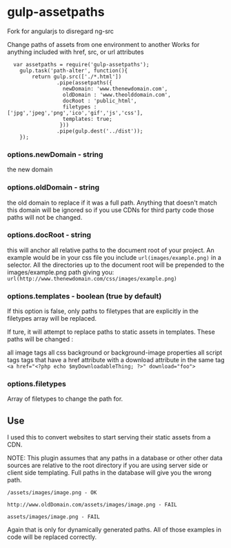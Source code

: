 gulp-assetpaths
===============

Fork for angularjs to disregard ng-src

Change paths of assets from one environment to another
Works for anything included with href, src, or url attributes

      var assetpaths = require('gulp-assetpaths');
        gulp.task('path-alter', function(){
            return gulp.src(['./*.html'])
                    .pipe(assetpaths({
                      newDomain: 'www.thenewdomain.com',
                      oldDomain : 'www.theolddomain.com',
                      docRoot : 'public_html',
                      filetypes : ['jpg','jpeg','png','ico','gif','js','css'],
                      templates: true;
                     }))
                    .pipe(gulp.dest('../dist'));
        });
        
### options.newDomain - string

the new domain

### options.oldDomain - string

the old domain to replace if it was a full path. Anything that doesn't match this domain will be ignored so if you use CDNs for third party code those paths will not be changed.

### options.docRoot - string

this will anchor all relative paths to the document root of your project. An example would be in your css file you include 
``url(images/example.png)`` in a selector. All the directories up to the document root will be prepended to the images/example.png path giving you:
``url(http://www.thenewdomain.com/css/images/example.png)``

### options.templates - boolean (true by default)

If this option is false, only paths to filetypes that are explicitly in the filetypes array will be replaced.

If ture, it will attempt to replace paths to static assets in templates. These paths will be changed : 

all image tags 
all css background or background-image properties
all script tags
tags that have a href attribute with a download attribute in the same tag
``<a href="<?php echo $myDownloadableThing; ?>" download="foo">``


### options.filetypes

Array of filetypes to change the path for. 


## Use

I used this to convert websites to start serving their static assets from a CDN. 

NOTE: This plugin assumes that any paths in a database or other other data sources are relative to the root directory if you are using server side or client side templating. Full paths in the database will give you the wrong path.

``/assets/images/image.png - OK``

``http://www.oldDomain.com/assets/images/image.png - FAIL``

``assets/images/image.png - FAIL``

Again that is only for dynamically generated paths. All of those examples in code will be replaced correctly.

